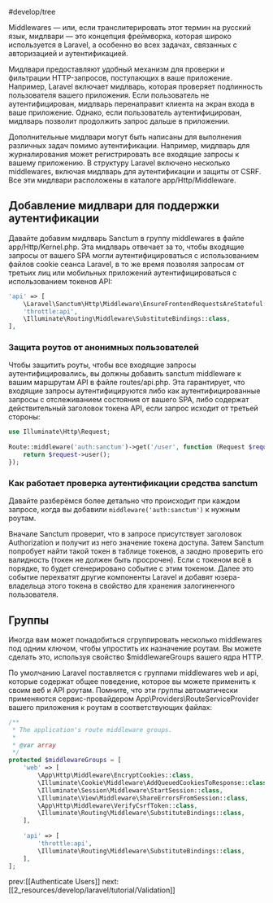 #develop/tree 

Middlewares — или, если транслитерировать этот термин на русский язык, мидлвари — это концепция фреймворка, которая широко используется в Laravel, а особенно во всех задачах, связанных с авторизацией и аутентификацией.

Мидлвари предоставляют удобный механизм для проверки и фильтрации HTTP-запросов, поступающих в ваше приложение. Например, Laravel включает мидлварь, которая проверяет подлинность пользователя вашего приложения. Если пользователь не аутентифицирован, мидлварь перенаправит клиента на экран входа в ваше приложение. Однако, если пользователь аутентифицирован, мидлварь позволит продолжить запрос дальше в приложении.

Дополнительные мидлвари могут быть написаны для выполнения различных задач помимо аутентификации. Например, мидлварь для журналирования может регистрировать все входящие запросы к вашему приложению. В структуру Laravel включено несколько middlewares, включая мидлварь для аутентификации и защиты от CSRF. Все эти мидлвари расположены в каталоге app/Http/Middleware.

## Добавление мидлвари для поддержки аутентификации

Давайте добавим мидлварь Sanctum в группу middlewares в файле app/Http/Kernel.php. Эта мидлварь отвечает за то, чтобы входящие запросы от вашего SPA могли аутентифицироваться с использованием файлов cookie сеанса Laravel, в то же время позволяя запросам от третьих лиц или мобильных приложений аутентифицироваться с использованием токенов API:

```php
'api' => [
    \Laravel\Sanctum\Http\Middleware\EnsureFrontendRequestsAreStateful::class,
    'throttle:api',
    \Illuminate\Routing\Middleware\SubstituteBindings::class,
],
```

### Защита роутов от анонимных пользователей

Чтобы защитить роуты, чтобы все входящие запросы аутентифицировались, вы должны добавить sanctum middleware к вашим маршрутам API в файле routes/api.php. Эта гарантирует, что входящие запросы аутентифицируются либо как аутентифицированные запросы с отслеживанием состояния от вашего SPA, либо содержат действительный заголовок токена API, если запрос исходит от третьей стороны:

```php
use Illuminate\Http\Request;
 
Route::middleware('auth:sanctum')->get('/user', function (Request $request) {
    return $request->user();
});
```

### Как работает проверка аутентификации средства sanctum

Давайте разберёмся более детально что происходит при каждом запросе, когда вы добавили `middleware('auth:sanctum')` к нужным роутам.

Вначале Sanctum проверит, что в запросе присутствует заголовок Authorization и получит из него значение токена доступа. Затем Sanctum попробует найти такой токен в таблице токенов, а заодно проверить его валидность (токен не должен быть просрочен). Если с токеном всё в порядке, то будет сгенерировано событие с этим токеном. Далее это событие перехватят другие компоненты Laravel и добавят юзера-владельца этого токена в свойство для хранения залогиненного пользователя.

## Группы

Иногда вам может понадобиться сгруппировать несколько middlewares под одним ключом, чтобы упростить их назначение роутам. Вы можете сделать это, используя свойство $middlewareGroups вашего ядра HTTP.

По умолчанию Laravel поставляется с группами middlewares web и api, которые содержат общее поведение, которое вы можете применить к своим веб и API роутам. Помните, что эти группы автоматически применяются сервис-провайдером App\Providers\RouteServiceProvider вашего приложения к роутам в соответствующих файлах:

```php
/**
 * The application's route middleware groups.
 *
 * @var array
 */
protected $middlewareGroups = [
    'web' => [
        \App\Http\Middleware\EncryptCookies::class,
        \Illuminate\Cookie\Middleware\AddQueuedCookiesToResponse::class,
        \Illuminate\Session\Middleware\StartSession::class,
        \Illuminate\View\Middleware\ShareErrorsFromSession::class,
        \App\Http\Middleware\VerifyCsrfToken::class,
        \Illuminate\Routing\Middleware\SubstituteBindings::class,
    ],
 
    'api' => [
        'throttle:api',
        \Illuminate\Routing\Middleware\SubstituteBindings::class,
    ],
];
```

prev:[[Authenticate Users]] next:[[2_resources/develop/laravel/tutorial/Validation]]
